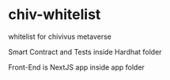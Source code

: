 # chiv-whitelist
whitelist for chivivus metaverse

Smart Contract and Tests inside Hardhat folder

Front-End is NextJS app inside app folder
